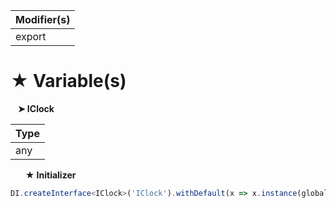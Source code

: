 | Modifier(s)                            |
|----------------------------------------|
| export |

# &#9733; Variable(s)

&nbsp;&nbsp; **&#10148; IClock**

| Type                        |
|-----------------------------|
| any |

&nbsp;&nbsp;&nbsp;&nbsp;&nbsp; **&#9733; Initializer**

```ts
DI.createInterface<IClock>('IClock').withDefault(x => x.instance(globalClock))
```